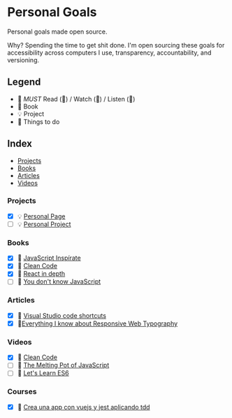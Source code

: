 # Personal Goals

Personal goals made open source.

Why? Spending the time to get shit done. I'm open sourcing these goals for
accessibility across computers I use, transparency, accountability, and
versioning.

## Legend

- :muscle: _MUST_ Read (📄) / Watch (🎥) / Listen (🎼)
- :closed_book: Book
- :bulb: Project
- :rocket: Things to do

## Index

- [Projects](#projects)
- [Books](#books)
- [Articles](#articles)
- [Videos](#videos)

### Projects

- [x] :bulb: [Personal Page](https://letzgar.github.io/)
- [ ] :bulb: [Personal Project](hhtps://github.com/letzgar/investigator-generator)

### Books

- [x] :closed_book:
      [JavaScript Inspírate](https://leanpub.com/javascript-inspirate)
- [x] :closed_book:
      [Clean Code](https://www.safaribooksonline.com/library/view/clean-code/9780136083238/)
- [x] :closed_book: [React in depth](https://legacy.gitbook.com/book/developmentarc/react-indepth/details)
- [ ] :closed_book:
      [You don't know JavaScript](http://search.oreilly.com/?i=1;q=You+Don%27t+Know+JS;q1=Books;x=0;x1=t1;y=0&act=fc_contenttype_Books)

### Articles

- [x] :page_facing_up:
      [Visual Studio code shortcuts](https://dev.to/lampewebdev/the-guide-to-visual-studio-code-shortcuts-higher-productivity-and-30-of-my-favourite-shortcuts-you-need-to-learn-mb3)
- [x] :page_facing_up:[Everything I know about Responsive Web Typography](https://zellwk.com/blog/responsive-typography/)

### Videos

- [x] 🎥
      [Clean Code](https://www.safaribooksonline.com/library/view/clean-code/9780134661742/)
- [ ] 🎥
      [The Melting Pot of JavaScript](https://www.youtube.com/watch?v=G39lKaONAlA)
- [ ] 🎥
      [Let's Learn ES6](https://www.youtube.com/watch?v=LTbnmiXWs2k&list=PL57atfCFqj2h5fpdZD-doGEIs0NZxeJTX)

### Courses

- [X] :rocket:
      [Crea una app con vuejs y jest aplicando tdd](https://pro.codely.tv/library/crea-una-app-con-vuejs-y-jest-aplicando-tdd)
